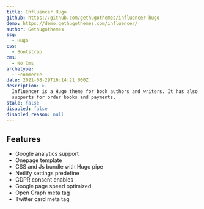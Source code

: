 ```yaml
---
title: Influencer Hugo
github: https://github.com/gethugothemes/influencer-hugo
demo: https://demo.gethugothemes.com/influencer/
author: Gethugothemes
ssg:
  - Hugo
css:
  - Bootstrap
cms:
  - No Cms
archetype:
  - Ecommerce
date: 2021-08-29T16:14:21.000Z
description: >-
  Influencer is a Hugo theme for book authors and writers. It has also Snipcart
  supports for order books and payments.
stale: false
disabled: false
disabled_reason: null
---
```


## Features
* Google analytics support
* Onepage template
* CSS and Js bundle with Hugo pipe
* Netlify settings predefine
* GDPR consent enables
* Google page speed optimized
* Open Graph meta tag
* Twitter card meta tag